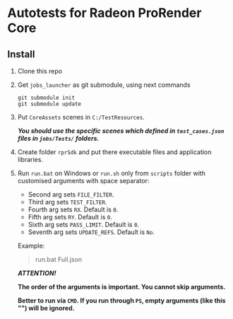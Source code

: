 # Autotests for Radeon ProRender Core

## Install
 1. Clone this repo
 2. Get `jobs_launcher` as git submodule, using next commands

    ```
    git submodule init
    git submodule update
    ```

 3. Put `CoreAssets` scenes in `C:/TestResources`.
 
    ***You should use the specific scenes which defined in `test_cases.json` files in `jobs/Tests/` folders.***

 4. Create folder `rprSdk` and put there executable files and application libraries.

 5. Run `run.bat` on Windows or `run.sh` only from `scripts` folder with customised arguments with space separator:

    * Second arg sets `FILE_FILTER`.
    * Third arg sets `TEST_FILTER`.
    * Fourth arg sets `RX`. Default is `0`.
    * Fifth arg sets `RY`. Default is `0`.
    * Sixth arg sets `PASS_LIMIT`. Default is `0`.
    * Seventh arg sets `UPDATE_REFS`. Default is `No`.

    Example:
    > run.bat Full.json

    ***ATTENTION!***

    **The order of the arguments is important. You cannot skip arguments.**

    **Better to run via `CMD`. If you run through `PS`, empty arguments (like this "") will be ignored.**